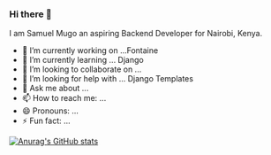 ### Hi there 👋

I am Samuel Mugo an aspiring Backend Developer for Nairobi, Kenya.

<!--
**sam-mugo/sam-mugo** is a ✨ _special_ ✨ repository because its `README.md` (this file) appears on your GitHub profile.
-->



- 🔭 I’m currently working on ...Fontaine
- 🌱 I’m currently learning ... Django
- 👯 I’m looking to collaborate on ... 
- 🤔 I’m looking for help with ... Django Templates
- 💬 Ask me about ... 
- 📫 How to reach me: ...
- 😄 Pronouns: ... 
- ⚡ Fun fact: ... 

[![Anurag's GitHub stats](https://github-readme-stats.vercel.app/api?username=sam-mugo)](https://github.com/anuraghazra/github-readme-stats)


